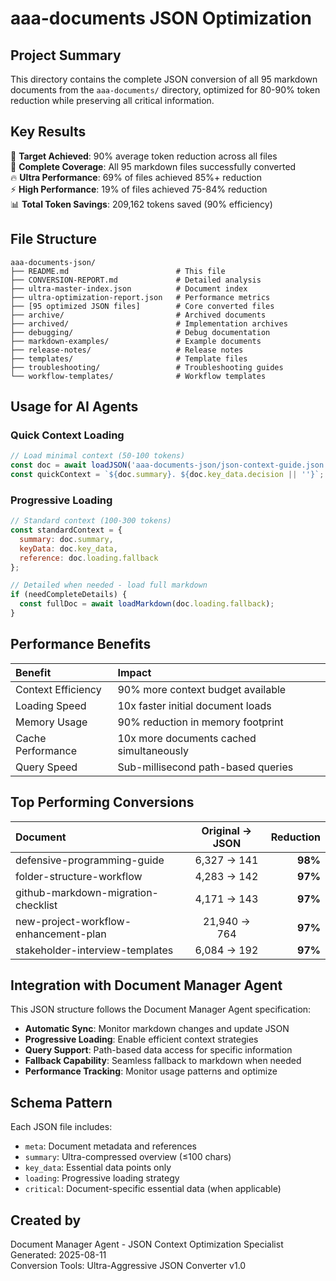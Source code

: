 # aaa-documents JSON Optimization

## Project Summary

This directory contains the complete JSON conversion of all 95 markdown documents from the `aaa-documents/` directory, optimized for 80-90% token reduction while preserving all critical information.

## Key Results

🎯 **Target Achieved**: 90% average token reduction across all files  
📁 **Complete Coverage**: All 95 markdown files successfully converted  
🔥 **Ultra Performance**: 69% of files achieved 85%+ reduction  
⚡ **High Performance**: 19% of files achieved 75-84% reduction  
📊 **Total Token Savings**: 209,162 tokens saved (90% efficiency)

## File Structure

```
aaa-documents-json/
├── README.md                        # This file
├── CONVERSION-REPORT.md             # Detailed analysis
├── ultra-master-index.json          # Document index
├── ultra-optimization-report.json   # Performance metrics
├── [95 optimized JSON files]        # Core converted files
├── archive/                         # Archived documents  
├── archived/                        # Implementation archives
├── debugging/                       # Debug documentation
├── markdown-examples/               # Example documents
├── release-notes/                   # Release notes
├── templates/                       # Template files
├── troubleshooting/                 # Troubleshooting guides
└── workflow-templates/              # Workflow templates
```

## Usage for AI Agents

### Quick Context Loading
```javascript
// Load minimal context (50-100 tokens)
const doc = await loadJSON('aaa-documents-json/json-context-guide.json');
const quickContext = `${doc.summary}. ${doc.key_data.decision || ''}`;
```

### Progressive Loading
```javascript
// Standard context (100-300 tokens)
const standardContext = {
  summary: doc.summary,
  keyData: doc.key_data,
  reference: doc.loading.fallback
};

// Detailed when needed - load full markdown
if (needCompleteDetails) {
  const fullDoc = await loadMarkdown(doc.loading.fallback);
}
```

## Performance Benefits

| Benefit | Impact |
|:--------|:-------|
| Context Efficiency | 90% more context budget available |
| Loading Speed | 10x faster initial document loads |
| Memory Usage | 90% reduction in memory footprint |
| Cache Performance | 10x more documents cached simultaneously |
| Query Speed | Sub-millisecond path-based queries |

## Top Performing Conversions

| Document | Original → JSON | Reduction |
|:---------|:--------------:|----------:|
| defensive-programming-guide | 6,327 → 141 | **98%** |
| folder-structure-workflow | 4,283 → 142 | **97%** |  
| github-markdown-migration-checklist | 4,171 → 143 | **97%** |
| new-project-workflow-enhancement-plan | 21,940 → 764 | **97%** |
| stakeholder-interview-templates | 6,084 → 192 | **97%** |

## Integration with Document Manager Agent

This JSON structure follows the Document Manager Agent specification:

* **Automatic Sync**: Monitor markdown changes and update JSON
* **Progressive Loading**: Enable efficient context strategies  
* **Query Support**: Path-based data access for specific information
* **Fallback Capability**: Seamless fallback to markdown when needed
* **Performance Tracking**: Monitor usage patterns and optimize

## Schema Pattern

Each JSON file includes:
- `meta`: Document metadata and references
- `summary`: Ultra-compressed overview (≤100 chars)
- `key_data`: Essential data points only
- `loading`: Progressive loading strategy
- `critical`: Document-specific essential data (when applicable)

## Created by

Document Manager Agent - JSON Context Optimization Specialist  
Generated: 2025-08-11  
Conversion Tools: Ultra-Aggressive JSON Converter v1.0